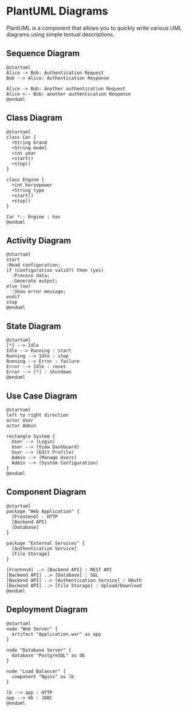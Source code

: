 # PlantUML Diagrams

PlantUML is a component that allows you to quickly write various UML diagrams using simple textual descriptions.

## Sequence Diagram

```plantuml
@startuml
Alice -> Bob: Authentication Request
Bob --> Alice: Authentication Response

Alice -> Bob: Another authentication Request
Alice <-- Bob: another authentication Response
@enduml
```

## Class Diagram

```puml
@startuml
class Car {
  +String brand
  +String model
  +int year
  +start()
  +stop()
}

class Engine {
  +int horsepower
  +String type
  +start()
  +stop()
}

Car *-- Engine : has
@enduml
```

## Activity Diagram

```plantuml
@startuml
start
:Read configuration;
if (Configuration valid?) then (yes)
  :Process data;
  :Generate output;
else (no)
  :Show error message;
endif
stop
@enduml
```

## State Diagram

```plantuml
@startuml
[*] --> Idle
Idle --> Running : start
Running --> Idle : stop
Running --> Error : failure
Error --> Idle : reset
Error --> [*] : shutdown
@enduml
```

## Use Case Diagram

```plantuml
@startuml
left to right direction
actor User
actor Admin

rectangle System {
  User --> (Login)
  User --> (View Dashboard)
  User --> (Edit Profile)
  Admin --> (Manage Users)
  Admin --> (System Configuration)
}
@enduml
```

## Component Diagram

```plantuml
@startuml
package "Web Application" {
  [Frontend] - HTTP
  [Backend API]
  [Database]
}

package "External Services" {
  [Authentication Service]
  [File Storage]
}

[Frontend] ..> [Backend API] : REST API
[Backend API] ..> [Database] : SQL
[Backend API] ..> [Authentication Service] : OAuth
[Backend API] ..> [File Storage] : Upload/Download
@enduml
```

## Deployment Diagram

```plantuml
@startuml
node "Web Server" {
  artifact "Application.war" as app
}

node "Database Server" {
  database "PostgreSQL" as db
}

node "Load Balancer" {
  component "Nginx" as lb
}

lb --> app : HTTP
app --> db : JDBC
@enduml
```
